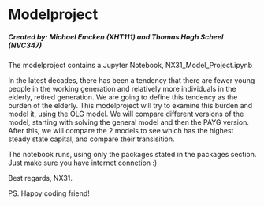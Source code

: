 # Modelproject
##### Created by: Michael Emcken (XHT111) and Thomas Høgh Scheel (NVC347)

The modelproject contains a Jupyter Notebook, NX31_Model_Project.ipynb

In the latest decades, there has been a tendency that there are fewer young people in the working generation and relatively more individuals in the elderly, retired generation. We are going to define this tendency as the burden of the elderly.
This modelproject will try to examine this burden and model it, using the OLG model. We will compare different versions of the model, starting with solving the general model and then the PAYG version. After this, we will compare the 2 models to see which has the highest steady state capital, and compare their transisition.

The notebook runs, using only the packages stated in the packages section.
Just make sure you have internet connetion :)

Best regards, NX31.

PS. Happy coding friend!
